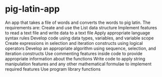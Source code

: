 # pig-latin-app
An app that takes a file of words and converts the words to pig latin.
The requirements are:
Create and use the List data structure
Implement features to read a text file and write data to a text file
Apply appropriate language syntax rules
Develop code using data types, variables, and variable scope
Create expressions in selection and iteration constructs using logical operators
Develop an appropriate algorithm using sequence, selection, and iteration constructs
Use commenting features inside code to provide appropriate information about the functions
Write code to apply string manipulation features and any other mathematical formulae to implement required features
Use program library functions